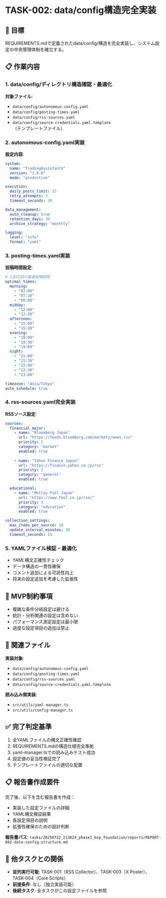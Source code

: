 # TASK-002: data/config構造完全実装

## 🎯 目標
REQUIREMENTS.mdで定義されたdata/config/構造を完全実装し、システム設定の中央管理体制を確立する。

## 📋 作業内容

### 1. data/config/ディレクトリ構造確認・最適化
**対象ファイル**:
- `data/config/autonomous-config.yaml`
- `data/config/posting-times.yaml`
- `data/config/rss-sources.yaml`
- `data/config/source-credentials.yaml.template`（テンプレートファイル）

### 2. autonomous-config.yaml実装
**設定内容**:
```yaml
system:
  name: "TradingAssistantX"
  version: "1.0.0"
  mode: "production"

execution:
  daily_posts_limit: 15
  retry_attempts: 3
  timeout_seconds: 30

data_management:
  auto_cleanup: true
  retention_days: 30
  archive_strategy: "monthly"

logging:
  level: "info"
  format: "yaml"
```

### 3. posting-times.yaml実装
**投稿時間設定**:
```yaml
# 1日15回の最適投稿時間
optimal_times:
  morning:
    - "07:00"
    - "07:30"
    - "08:00"
  midday:
    - "12:00"
    - "12:30"
  afternoon:
    - "15:00"
    - "15:30"
  evening:
    - "18:00"
    - "18:30"
    - "19:00"
  night:
    - "21:00"
    - "21:30"
    - "22:00"
    - "22:30"
    - "23:00"

timezone: "Asia/Tokyo"
auto_schedule: true
```

### 4. rss-sources.yaml完全実装
**RSSソース設定**:
```yaml
sources:
  financial_major:
    - name: "Bloomberg Japan"
      url: "https://feeds.bloomberg.com/markets/news.rss"
      priority: 1
      category: "market"
      enabled: true
      
    - name: "Yahoo Finance Japan"
      url: "https://finance.yahoo.co.jp/rss"
      priority: 2
      category: "general"
      enabled: true

  educational:
    - name: "Motley Fool Japan"
      url: "https://www.fool.co.jp/rss/"
      priority: 3
      category: "education"
      enabled: true

collection_settings:
  max_items_per_source: 10
  update_interval_minutes: 30
  timeout_seconds: 15
```

### 5. YAMLファイル検証・最適化
- YAML構文正確性チェック
- データ構造の一貫性確保
- コメント追加による可読性向上
- 将来の設定追加を考慮した拡張性

## 🚫 MVP制約事項
- 複雑な条件分岐設定は避ける
- 統計・分析関連の設定は含めない
- パフォーマンス測定設定は最小限
- 過度な設定項目の追加は禁止

## 📁 関連ファイル
**実装対象**:
- `data/config/autonomous-config.yaml`
- `data/config/posting-times.yaml`
- `data/config/rss-sources.yaml`
- `data/config/source-credentials.yaml.template`

**読み込み側実装**:
- `src/utils/yaml-manager.ts`
- `src/utils/config-manager.ts`

## ✅ 完了判定基準
1. 全YAMLファイルの構文正確性確認
2. REQUIREMENTS.mdの構造仕様完全準拠
3. yaml-manager.tsでの読み込みテスト成功
4. 設定値の妥当性検証完了
5. テンプレートファイルの適切な配置

## 📋 報告書作成要件
完了後、以下を含む報告書を作成：
- 実装した設定ファイルの詳細
- YAML構文検証結果
- 各設定項目の説明
- 拡張性確保のための設計判断

**報告書パス**: `tasks/20250722_213824_phase1_mvp_foundation/reports/REPORT-002-data-config-structure.md`

## 🔗 他タスクとの関係
- **並列実行可能**: TASK-001（RSS Collector）、TASK-003（X Poster）、TASK-004（Core Scripts）
- **前提条件**: なし（独立実装可能）
- **後続タスク**: 全タスクがこの設定ファイルを参照
